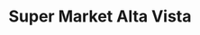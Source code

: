 ---
title: "Super Market Alta Vista"
url: /ciudad-guayana-puerto-ordaz/super-market-alta-vista/
shop: supermercado
---